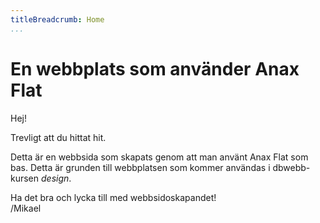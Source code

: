 ```yaml
---
titleBreadcrumb: Home
...
```

En webbplats som använder Anax Flat
===================================

Hej!

Trevligt att du hittat hit.

Detta är en webbsida som skapats genom att man använt Anax Flat som bas. Detta är grunden till webbplatsen som kommer användas i dbwebb-kursen *design*.

Ha det bra och lycka till med webbsidoskapandet!  
/Mikael
